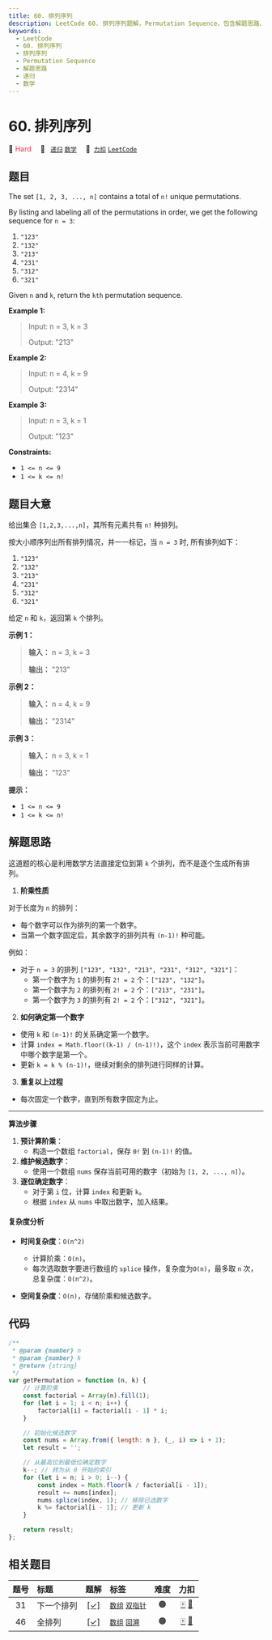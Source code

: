 ```yaml
---
title: 60. 排列序列
description: LeetCode 60. 排列序列题解，Permutation Sequence，包含解题思路、复杂度分析以及完整的 JavaScript 代码实现。
keywords:
  - LeetCode
  - 60. 排列序列
  - 排列序列
  - Permutation Sequence
  - 解题思路
  - 递归
  - 数学
---
```


# 60. 排列序列

🔴 <font color=#ff334b>Hard</font>&emsp; 🔖&ensp; [`递归`](/tag/recursion.md) [`数学`](/tag/math.md)&emsp; 🔗&ensp;[`力扣`](https://leetcode.cn/problems/permutation-sequence) [`LeetCode`](https://leetcode.com/problems/permutation-sequence)

## 题目

The set `[1, 2, 3, ..., n]` contains a total of `n!` unique permutations.

By listing and labeling all of the permutations in order, we get the following
sequence for `n = 3`:

1. `"123"`
2. `"132"`
3. `"213"`
4. `"231"`
5. `"312"`
6. `"321"`

Given `n` and `k`, return the `kth` permutation sequence.

**Example 1:**

> Input: n = 3, k = 3
>
> Output: "213"

**Example 2:**

> Input: n = 4, k = 9
>
> Output: "2314"

**Example 3:**

> Input: n = 3, k = 1
>
> Output: "123"

**Constraints:**

- `1 <= n <= 9`
- `1 <= k <= n!`

## 题目大意

给出集合 `[1,2,3,...,n]`，其所有元素共有 `n!` 种排列。

按大小顺序列出所有排列情况，并一一标记，当 `n = 3` 时, 所有排列如下：

1. `"123"`
2. `"132"`
3. `"213"`
4. `"231"`
5. `"312"`
6. `"321"`

给定 `n` 和 `k`，返回第 `k` 个排列。

**示例 1：**

> **输入：** n = 3, k = 3
>
> **输出：** "213"

**示例 2：**

> **输入：** n = 4, k = 9
>
> **输出：** "2314"

**示例 3：**

> **输入：** n = 3, k = 1
>
> **输出：** "123"

**提示：**

- `1 <= n <= 9`
- `1 <= k <= n!`

## 解题思路

这道题的核心是利用数学方法直接定位到第 `k` 个排列，而不是逐个生成所有排列。

1. **阶乘性质**

对于长度为 `n` 的排列：

- 每个数字可以作为排列的第一个数字。
- 当第一个数字固定后，其余数字的排列共有 `(n-1)!` 种可能。

例如：

- 对于 `n = 3` 的排列 `["123", "132", "213", "231", "312", "321"]`：
  - 第一个数字为 `1` 的排列有 `2! = 2` 个：`["123", "132"]`。
  - 第一个数字为 `2` 的排列有 `2! = 2` 个：`["213", "231"]`。
  - 第一个数字为 `3` 的排列有 `2! = 2` 个：`["312", "321"]`。

2. **如何确定第一个数字**

- 使用 `k` 和 `(n-1)!` 的关系确定第一个数字。
- 计算 `index = Math.floor((k-1) / (n-1)!)`，这个 `index` 表示当前可用数字中哪个数字是第一个。
- 更新 `k = k % (n-1)!`，继续对剩余的排列进行同样的计算。

3. **重复以上过程**

- 每次固定一个数字，直到所有数字固定为止。

---

**算法步骤**

1. **预计算阶乘**：
   - 构造一个数组 `factorial`，保存 `0!` 到 `(n-1)!` 的值。
2. **维护候选数字**：
   - 使用一个数组 `nums` 保存当前可用的数字（初始为 `[1, 2, ..., n]`）。
3. **逐位确定数字**：
   - 对于第 `i` 位，计算 `index` 和更新 `k`。
   - 根据 `index` 从 `nums` 中取出数字，加入结果。

#### 复杂度分析

- **时间复杂度**：`O(n^2)`

  - 计算阶乘：`O(n)`。
  - 每次选取数字要进行数组的 `splice` 操作，复杂度为`O(n)`，最多取 `n` 次，总复杂度：`O(n^2)`。

- **空间复杂度**：`O(n)`，存储阶乘和候选数字。

## 代码

```javascript
/**
 * @param {number} n
 * @param {number} k
 * @return {string}
 */
var getPermutation = function (n, k) {
	// 计算阶乘
	const factorial = Array(n).fill(1);
	for (let i = 1; i < n; i++) {
		factorial[i] = factorial[i - 1] * i;
	}

	// 初始化候选数字
	const nums = Array.from({ length: n }, (_, i) => i + 1);
	let result = '';

	// 从最高位到最低位确定数字
	k--; // 转为从 0 开始的索引
	for (let i = n; i > 0; i--) {
		const index = Math.floor(k / factorial[i - 1]);
		result += nums[index];
		nums.splice(index, 1); // 移除已选数字
		k %= factorial[i - 1]; // 更新 k
	}

	return result;
};
```

## 相关题目

<!-- prettier-ignore -->
| 题号 | 标题 | 题解 | 标签 | 难度 | 力扣 |
| :------: | :------ | :------: | :------ | :------: | :------: |
| 31 | 下一个排列 | [[✓]](/problem/0031.md) |  [`数组`](/tag/array.md) [`双指针`](/tag/two-pointers.md) | 🟠 | [🀄️](https://leetcode.cn/problems/next-permutation) [🔗](https://leetcode.com/problems/next-permutation) |
| 46 | 全排列 | [[✓]](/problem/0046.md) |  [`数组`](/tag/array.md) [`回溯`](/tag/backtracking.md) | 🟠 | [🀄️](https://leetcode.cn/problems/permutations) [🔗](https://leetcode.com/problems/permutations) |